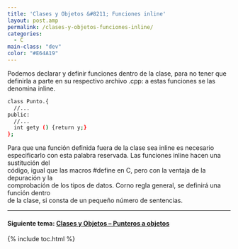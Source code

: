 ```yaml
---
title: 'Clases y Objetos &#8211; Funciones inline'
layout: post.amp
permalink: /clases-y-objetos-funciones-inline/
categories:
  - C
main-class: "dev"
color: "#E64A19"
---
```

<div class="iconcpp">
</div>

Podemos declarar y definir funciones dentro de la clase, para no tener que definirla a parte en su respectivo archivo .cpp: a estas funciones se las  
denomina inline.  
<!--ad-->

```bash
class Punto.{
  //...
public:
  //...
  int gety () {return y;}
};

```



Para que una función definida fuera de la clase sea inline es necesario  
especificarlo con esta palabra reservada. Las funciones inline hacen una sustitución del  
código, igual que las macros #define en C, pero con la ventaja de la depuración y la  
comprobación de los tipos de datos. Corno regla general, se definirá una función dentro  
de la clase, si consta de un pequeño número de sentencias.

* * *

#### Siguiente tema: [Clases y Objetos &#8211; Punteros a objetos][1] 



 [1]: https://elbauldelprogramador.com/clases-y-objetos-punteros-objetos/

{% include toc.html %}
